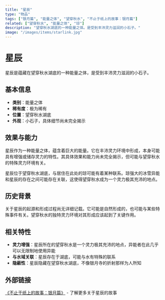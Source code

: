 ```yaml
---
title: "星辰"
type: "物品"
tags: ["银月篇", "能量之体", "望穿秋水", "不止于纸上的故事：银月篇"]
related: ["望穿秋水", "能量之体", "琼"]
description: "望穿秋水湖底的一种能量之体。是受到丰沛灵力滋润的小石子。"
image: "/images/items/starlink.jpg"
---
```

# 星辰

星辰是蕴藏在望穿秋水湖底的一种能量之体，是受到丰沛灵力滋润的小石子。

## 基本信息

- **类别**：能量之体
- **稀有度**：极为稀有
- **位置**：望穿秋水湖底
- **外观**：小石子，具体细节尚未完全揭示

## 效果与能力

星辰作为一种能量之体，蕴含着巨大的能量。它在丰沛灵力环境中形成，本身可能具有增强或储存灵力的特性。其具体效果和能力尚未完全揭示，但可能与望穿秋水的特殊灵力环境有关。

<div class="spoiler" data-source="《不止于纸上的故事：银月篇》">
星辰位于望穿秋水湖底，与居住在此处的琼可能有着某种联系。琼强大的冰雪异能和星辰的存在之间可能存在关联，这使得望穿秋水成为一个灵力极其充沛的地点。
</div>

## 历史背景

关于星辰的起源和形成过程尚无详细记载。它可能是自然形成的，也可能与某些特殊事件有关。望穿秋水的独特灵力环境对其形成应该起到了关键作用。

## 相关特性

- **灵力增强**：星辰所在的望穿秋水是一个灵力极其充沛的地点，异能者在此几乎可以无限制地使用异能
- **与水域关联**：星辰存在于湖底，可能与水有特殊的联系
- **隐蔽性**：星辰隐藏在望穿秋水湖底，不像银月寺的折射那样为人所知

## 外部链接

[《不止于纸上的故事：银月篇》](https://tobenot.itch.io/beyond-books) - 了解更多关于星辰的故事 